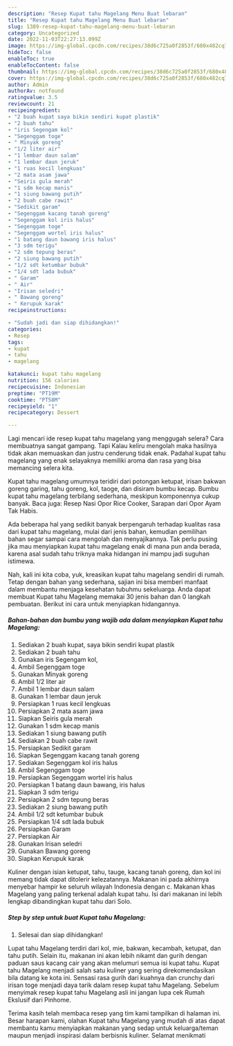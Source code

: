 ```yaml
---
description: "Resep Kupat tahu Magelang Menu Buat lebaran"
title: "Resep Kupat tahu Magelang Menu Buat lebaran"
slug: 1389-resep-kupat-tahu-magelang-menu-buat-lebaran
category: Uncategorized
date: 2022-11-03T22:27:13.099Z
image: https://img-global.cpcdn.com/recipes/38d6c725a0f2853f/680x482cq70/kupat-tahu-magelang-foto-resep-utama.jpg
hideToc: false
enableToc: true
enableTocContent: false
thumbnail: https://img-global.cpcdn.com/recipes/38d6c725a0f2853f/680x482cq70/kupat-tahu-magelang-foto-resep-utama.jpg
cover: https://img-global.cpcdn.com/recipes/38d6c725a0f2853f/680x482cq70/kupat-tahu-magelang-foto-resep-utama.jpg
author: Admin
authorAv: notfound
ratingvalue: 3.5
reviewcount: 21
recipeingredient:
- "2 buah kupat saya bikin sendiri kupat plastik"
- "2 buah tahu"
- "iris Segengam kol"
- "Segenggam toge"
- " Minyak goreng"
- "1/2 liter air"
- "1 lembar daun salam"
- "1 lembar daun jeruk"
- "1 ruas kecil lengkuas"
- "2 mata asam jawa"
- "Seiris gula merah"
- "1 sdm kecap manis"
- "1 siung bawang putih"
- "2 buah cabe rawit"
- "Sedikit garam"
- "Segenggam kacang tanah goreng"
- "Segenggam kol iris halus"
- "Segenggam toge"
- "Segenggam wortel iris halus"
- "1 batang daun bawang iris halus"
- "3 sdm terigu"
- "2 sdm tepung beras"
- "2 siung bawang putih"
- "1/2 sdt ketumbar bubuk"
- "1/4 sdt lada bubuk"
- " Garam"
- " Air"
- "Irisan seledri"
- " Bawang goreng"
- " Kerupuk karak"
recipeinstructions:

- "Sudah jadi dan siap dihidangkan!"
categories:
- Resep
tags:
- kupat
- tahu
- magelang

katakunci: kupat tahu magelang 
nutrition: 156 calories
recipecuisine: Indonesian
preptime: "PT19M"
cooktime: "PT58M"
recipeyield: "1"
recipecategory: Dessert

---
```



Lagi mencari ide resep kupat tahu magelang yang menggugah selera? Cara membuatnya sangat gampang. Tapi Kalau keliru mengolah maka hasilnya tidak akan memuaskan dan justru cenderung tidak enak. Padahal kupat tahu magelang yang enak selayaknya memiliki aroma dan rasa yang bisa memancing selera kita.


Kupat tahu magelang umumnya teridiri dari potongan ketupat, irisan bakwan goreng garing, tahu goreng, kol, taoge, dan disiram bumbu kecap. Bumbu kupat tahu magelang terbilang sederhana, meskipun komponennya cukup banyak. Baca juga: Resep Nasi Opor Rice Cooker, Sarapan dari Opor Ayam Tak Habis.

Ada beberapa hal yang sedikit banyak berpengaruh terhadap kualitas rasa dari kupat tahu magelang, mulai dari jenis bahan, kemudian pemilihan bahan segar sampai cara mengolah dan menyajikannya. Tak perlu pusing jika mau menyiapkan kupat tahu magelang enak di mana pun anda berada, karena asal sudah tahu triknya maka hidangan ini mampu jadi suguhan istimewa.


Nah, kali ini kita coba, yuk, kreasikan kupat tahu magelang sendiri di rumah. Tetap dengan bahan yang sederhana, sajian ini bisa memberi manfaat dalam membantu menjaga kesehatan tubuhmu sekeluarga. Anda dapat membuat Kupat tahu Magelang memakai 30 jenis bahan dan 0 langkah pembuatan. Berikut ini cara untuk menyiapkan hidangannya.

<!--inarticleads1-->

##### Bahan-bahan dan bumbu yang wajib ada dalam menyiapkan Kupat tahu Magelang:

1. Sediakan 2 buah kupat, saya bikin sendiri kupat plastik
1. Sediakan 2 buah tahu
1. Gunakan iris Segengam kol,
1. Ambil Segenggam toge
1. Gunakan  Minyak goreng
1. Ambil 1/2 liter air
1. Ambil 1 lembar daun salam
1. Gunakan 1 lembar daun jeruk
1. Persiapkan 1 ruas kecil lengkuas
1. Persiapkan 2 mata asam jawa
1. Siapkan Seiris gula merah
1. Gunakan 1 sdm kecap manis
1. Sediakan 1 siung bawang putih
1. Sediakan 2 buah cabe rawit
1. Persiapkan Sedikit garam
1. Siapkan Segenggam kacang tanah goreng
1. Sediakan Segenggam kol iris halus
1. Ambil Segenggam toge
1. Persiapkan Segenggam wortel iris halus
1. Persiapkan 1 batang daun bawang, iris halus
1. Siapkan 3 sdm terigu
1. Persiapkan 2 sdm tepung beras
1. Sediakan 2 siung bawang putih
1. Ambil 1/2 sdt ketumbar bubuk
1. Persiapkan 1/4 sdt lada bubuk
1. Persiapkan  Garam
1. Persiapkan  Air
1. Gunakan Irisan seledri
1. Gunakan  Bawang goreng
1. Siapkan  Kerupuk karak


Kuliner dengan isian ketupat, tahu, tauge, kacang tanah goreng, dan kol ini memang tidak dapat ditolerir kelezatannya. Makanan ini pada akhirnya menyebar hampir ke seluruh wilayah Indonesia dengan c. Makanan khas Magelang yang paling terkenal adalah kupat tahu. Isi dari makanan ini lebih lengkap dibandingkan kupat tahu dari Solo. 

<!--inarticleads2-->

##### Step by step untuk buat Kupat tahu Magelang:


1. Selesai dan siap dihidangkan!

Lupat tahu Magelang terdiri dari kol, mie, bakwan, kecambah, ketupat, dan tahu putih. Selain itu, makanan ini akan lebih nikamt dan gurih dengan paduan saus kacang cair yang akan melumuri semua isi kupat tahu. Kupat tahu Magelang menjadi salah satu kuliner yang sering direkomendasikan bila datang ke kota ini. Sensasi rasa gurih dari kuahnya dan crunchy dari irisan toge menjadi daya tarik dalam resep kupat tahu Magelang. Sebelum menyimak resep kupat tahu Magelang asli ini jangan lupa cek Rumah Ekslusif dari Pinhome. 

Terima kasih telah membaca resep yang tim kami tampilkan di halaman ini. Besar harapan kami, olahan Kupat tahu Magelang yang mudah di atas dapat membantu kamu menyiapkan makanan yang sedap untuk keluarga/teman maupun menjadi inspirasi dalam berbisnis kuliner. Selamat menikmati
